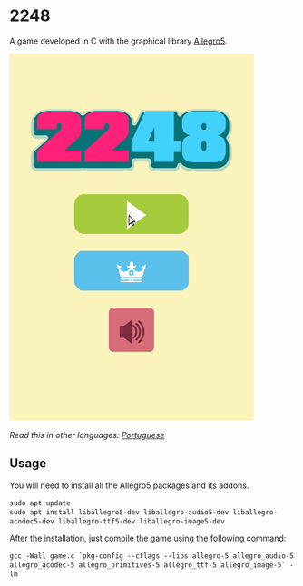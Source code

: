 # 2248

A game developed in C with the graphical library [Allegro5](https://liballeg.org/). 

![](assets/img/2248.gif)

*Read this in other languages: [Portuguese](README.pt-br.md)*

## Usage

You will need to install all the Allegro5 packages and its addons.

    sudo apt update
    sudo apt install liballegro5-dev liballegro-audio5-dev liballegro-acodec5-dev liballegro-ttf5-dev liballegro-image5-dev

After the installation, just compile the game using the following command:

    gcc -Wall game.c `pkg-config --cflags --libs allegro-5 allegro_audio-5 allegro_acodec-5 allegro_primitives-5 allegro_ttf-5 allegro_image-5` -lm